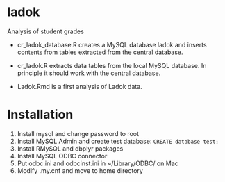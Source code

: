 # ladok

Analysis of student grades

- cr_ladok_database.R creates a MySQL database ladok and inserts contents from tables extracted from the central database.

- cr_ladok.R extracts data tables from the local MySQL database. In principle it should work with the central database.

- Ladok.Rmd is a first analysis of Ladok data.

# Installation

1. Install mysql and change password to root
1. Install MySQL Admin and create test database: `CREATE database test;`
1. Install RMySQL and dbplyr packages
1. Install MySQL ODBC connector
1. Put odbc.ini and odbcinst.ini in ~/Library/ODBC/ on Mac
1. Modify .my.cnf and move to home directory